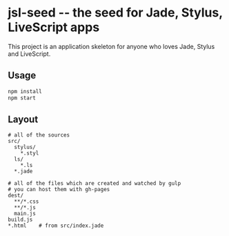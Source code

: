 # jsl-seed -- the seed for Jade, Stylus, LiveScript apps

This project is an application skeleton for anyone who loves Jade, Stylus and LiveScript.

## Usage

```bash
npm install
npm start
```

## Layout

```
# all of the sources
src/
  stylus/
    *.styl
  ls/
    *.ls
  *.jade

# all of the files which are created and watched by gulp
# you can host them with gh-pages
dest/
  **/*.css
  **/*.js
  main.js
build.js
*.html    # from src/index.jade
```
